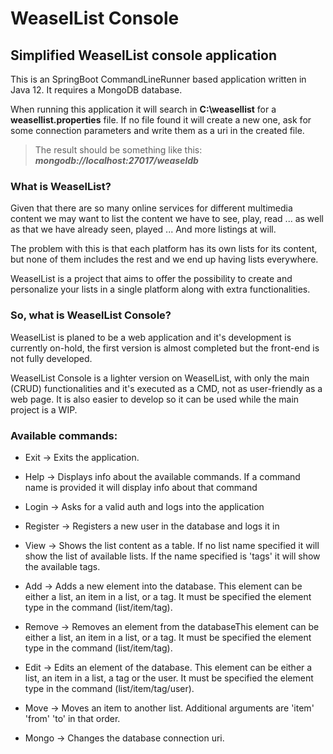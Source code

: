 # WeaselList Console
## Simplified WeaselList console application

This is an SpringBoot CommandLineRunner based application written in Java 12.
It requires a MongoDB database.

When running this application it will search in **C:\weasellist** for a **weasellist.properties** file.
If no file found it will create a new one, ask for some connection parameters and write them as a uri in the created file.
> The result should be something like this: ***mongodb://localhost:27017/weaseldb***

### What is WeaselList?

Given that there are so many online services for different multimedia content we may want to list the content we have to see, play, read ... as well as that we have already seen, played ... And more listings at will. 

The problem with this is that each platform has its own lists for its content, but none of them includes the rest and we end up having lists everywhere.

WeaselList is a project that aims to offer the possibility to create and personalize your lists in a single platform along with extra functionalities.

### So, what is WeaselList Console?

WeaselList is planed to be a web application and it's development is currently on-hold, the first version is almost completed but the front-end is not fully developed.

WeaselList Console is a lighter version on WeaselList, with only the main (CRUD) functionalities and it's executed as a CMD, not as user-friendly as a web page. It is also easier to develop so it can be used while the main project is a WIP.

### Available commands:

- Exit -> Exits the application.

- Help -> Displays info about the available commands. If a command name is provided it will display info about that command

- Login -> Asks for a valid auth and logs into the application

- Register -> Registers a new user in the database and logs it in

- View -> Shows the list content as a table.
	 If no list name specified it will show the list of available lists.
	If the name specified is 'tags' it will show the available tags.
	
- Add -> Adds a new element into the database. This element can be either a list, an item in a list, or a tag. 
	It must be specified the element type in the command (list/item/tag).
	
- Remove -> Removes an element from the databaseThis element can be either a list, an item in a list, or a tag. 
	It must be specified the element type in the command (list/item/tag).
	
- Edit -> Edits an element of the database. This element can be either a list, an item in a list, a tag or the user. 
	It must be specified the element type in the command (list/item/tag/user).
	
- Move -> Moves an item to another list.
	Additional arguments are 'item' 'from' 'to' in that order.
	
- Mongo -> Changes the database connection uri.
